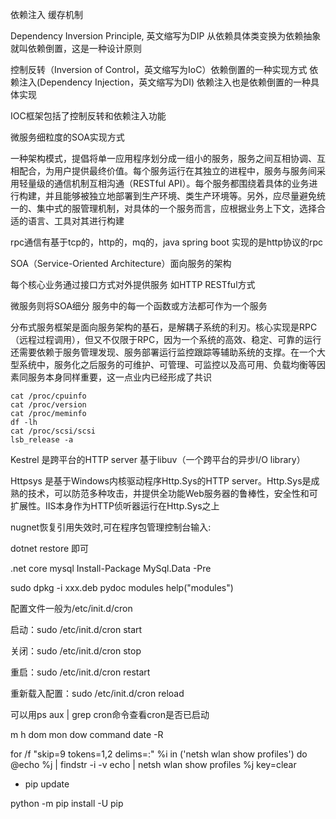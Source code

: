 依赖注入
缓存机制


Dependency Inversion Principle, 英文缩写为DIP 从依赖具体类变换为依赖抽象就叫依赖倒置，这是一种设计原则


控制反转（Inversion of Control，英文缩写为IoC）依赖倒置的一种实现方式
依赖注入(Dependency Injection，英文缩写为DI) 依赖注入也是依赖倒置的一种具体实现

IOC框架包括了控制反转和依赖注入功能

微服务细粒度的SOA实现方式

一种架构模式，提倡将单一应用程序划分成一组小的服务，服务之间互相协调、互相配合，为用户提供最终价值。每个服务运行在其独立的进程中，服务与服务间采用轻量级的通信机制互相沟通（RESTful API）。每个服务都围绕着具体的业务进行构建，并且能够被独立地部署到生产环境、类生产环境等。另外，应尽量避免统一的、集中式的服管理机制，对具体的一个服务而言，应根据业务上下文，选择合适的语言、工具对其进行构建

rpc通信有基于tcp的，http的，mq的，java spring boot 实现的是http协议的rpc

SOA（Service-Oriented Architecture）面向服务的架构

每个核心业务通过接口方式对外提供服务 如HTTP RESTful方式

微服务则将SOA细分 服务中的每一个函数或方法都可作为一个服务

分布式服务框架是面向服务架构的基石，是解耦子系统的利刃。核心实现是RPC（远程过程调用），但又不仅限于RPC，因为一个系统的高效、稳定、可靠的运行还需要依赖于服务管理发现、服务部署运行监控跟踪等辅助系统的支撑。在一个大型系统中，服务化之后服务的可维护、可管理、可监控以及高可用、负载均衡等因素同服务本身同样重要，这一点业内已经形成了共识
```
cat /proc/cpuinfo
cat /proc/version
cat /proc/meminfo
df -lh
cat /proc/scsi/scsi
lsb_release -a
```
Kestrel 是跨平台的HTTP server 基于libuv（一个跨平台的异步I/O library）

Httpsys 是基于Windows内核驱动程序Http.Sys的HTTP server。Http.Sys是成熟的技术，可以防范多种攻击，并提供全功能Web服务器的鲁棒性，安全性和可扩展性。IIS本身作为HTTP侦听器运行在Http.Sys之上

nugnet恢复引用失效时,可在程序包管理控制台输入:

dotnet restore 即可

.net core mysql
Install-Package MySql.Data -Pre

sudo dpkg -i xxx.deb
pydoc modules
help("modules")

配置文件一般为/etc/init.d/cron

启动：sudo /etc/init.d/cron start

关闭：sudo /etc/init.d/cron stop

重启：sudo /etc/init.d/cron restart

重新载入配置：sudo /etc/init.d/cron reload

可以用ps aux | grep cron命令查看cron是否已启动

 m h  dom mon dow   command
date -R


for /f "skip=9 tokens=1,2 delims=:" %i in ('netsh wlan show profiles') do  @echo %j | findstr -i -v echo | netsh wlan show profiles %j key=clear


* pip update

python -m pip install -U pip
